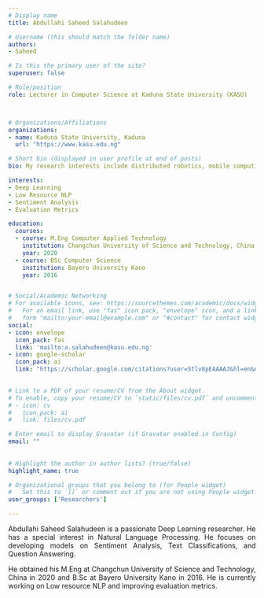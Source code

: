 ```yaml
---
# Display name
title: Abdullahi Saheed Salahudeen

# Username (this should match the folder name)
authors:
- Saheed

# Is this the primary user of the site?
superuser: false

# Role/position
role: Lecturer in Computer Science at Kaduna State University (KASU)



# Organizations/Affiliations
organizations:
- name: Kaduna State University, Kaduna
  url: "https://www.kasu.edu.ng"

# Short bio (displayed in user profile at end of posts)
bio: My research interests include distributed robotics, mobile computing and programmable matter.

interests:
- Deep Learning
- Low Resource NLP
- Sentiment Analysis
- Evaluation Metrics

education:
  courses:
  - course: M.Eng Computer Applied Technology
    institution: Changchun University of Science and Technology, China
    year: 2020
  - course: BSc Computer Science 
    institution: Bayero University Kano
    year: 2016


# Social/Academic Networking
# For available icons, see: https://sourcethemes.com/academic/docs/widgets/#icons
#   For an email link, use "fas" icon pack, "envelope" icon, and a link in the
#   form "mailto:your-email@example.com" or "#contact" for contact widget.
social:
- icon: envelope
  icon_pack: fas
  link: 'mailto:a.salahudeen@kasu.edu.ng'  
- icon: google-scholar
  icon_pack: ai
  link: "https://scholar.google.com/citations?user=Stlv8pEAAAAJ&hl=en&oi=sra"

  
# Link to a PDF of your resume/CV from the About widget.
# To enable, copy your resume/CV to `static/files/cv.pdf` and uncomment the lines below.  
# - icon: cv
#   icon_pack: ai
#   link: files/cv.pdf

# Enter email to display Gravatar (if Gravatar enabled in Config)
email: ""
  
  
# Highlight the author in author lists? (true/false)
highlight_name: true

# Organizational groups that you belong to (for People widget)
#   Set this to `[]` or comment out if you are not using People widget.  
user_groups: ['Researchers']

---
```


Abdullahi Saheed Salahudeen is a passionate Deep Learning researcher. He has a special interest in Natural Language Processing. He focuses on developing models on Sentiment Analysis, Text Classifications, and Question Answering.

He obtained his M.Eng at Changchun University of Science and Technology, China in 2020 and B.Sc at Bayero University Kano in 2016. He is currently working on Low resource NLP and improving evaluation metrics.

<style>
body {
text-align: justify}
</style>
